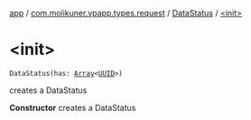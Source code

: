 [app](../../index.md) / [com.molikuner.vpapp.types.request](../index.md) / [DataStatus](index.md) / [&lt;init&gt;](./-init-.md)

# &lt;init&gt;

`DataStatus(has: `[`Array`](https://kotlinlang.org/api/latest/jvm/stdlib/kotlin/-array/index.html)`<`[`UUID`](../../com.molikuner.types/-u-u-i-d/index.md)`>)`

creates a DataStatus

**Constructor**
creates a DataStatus

